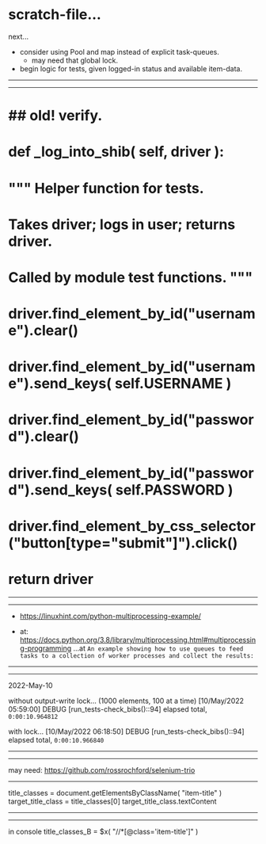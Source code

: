 scratch-file...
===============

next...

- consider using Pool and map instead of explicit task-queues.
    - may need that global lock.
- begin logic for tests, given logged-in status and available item-data.

---
---

# ## old! verify.
# def _log_into_shib( self, driver ):
#     """ Helper function for tests.
#         Takes driver; logs in user; returns driver.
#         Called by module test functions. """
#     driver.find_element_by_id("username").clear()
#     driver.find_element_by_id("username").send_keys( self.USERNAME )
#     driver.find_element_by_id("password").clear()
#     driver.find_element_by_id("password").send_keys( self.PASSWORD )
#     driver.find_element_by_css_selector("button[type=\"submit\"]").click()
#     return driver

---
---

- <https://linuxhint.com/python-multiprocessing-example/>

- at: <https://docs.python.org/3.8/library/multiprocessing.html#multiprocessing-programming> ...at ``An example showing how to use queues to feed tasks to a collection of worker processes and collect the results:``

---
---

2022-May-10

without output-write lock... (1000 elements, 100 at a time)
[10/May/2022 05:59:00] DEBUG [run_tests-check_bibs()::94] elapsed total, ``0:00:10.964812``

with lock...
[10/May/2022 06:18:50] DEBUG [run_tests-check_bibs()::94] elapsed total, ``0:00:10.966840``

---
---


may need: <https://github.com/rossrochford/selenium-trio>

---

title_classes = document.getElementsByClassName( "item-title" )
target_title_class = title_classes[0]
target_title_class.textContent

---
---

in console
title_classes_B = $x( "//*[@class='item-title']" )